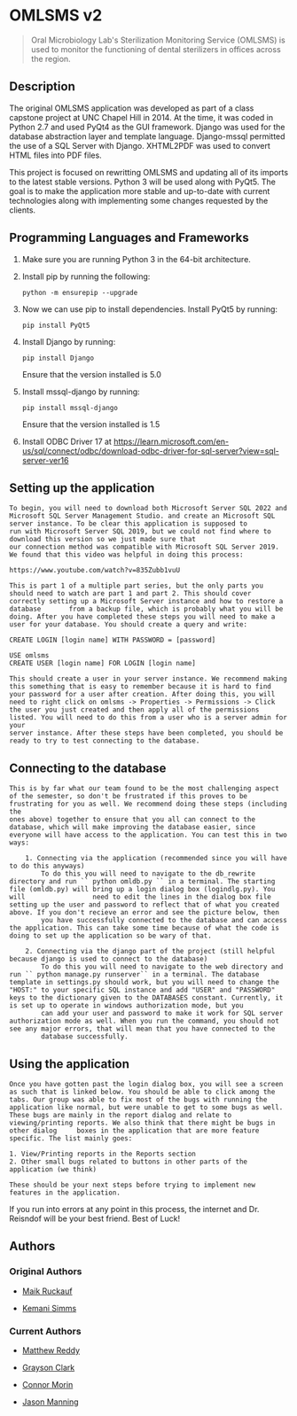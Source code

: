 # OMLSMS v2

> Oral Microbiology Lab's Sterilization Monitoring Service (OMLSMS) is used to monitor the functioning of dental sterilizers in offices across the region.

## Description

The original OMLSMS application was developed as part of a class capstone project at UNC Chapel Hill in 2014. At the time, it was coded in Python 2.7 and used PyQt4 as the GUI framework. Django was used for the database abstraction layer and template language. Django-mssql permitted the use of a SQL Server with Django. XHTML2PDF was used to convert HTML files into PDF files.

This project is focused on rewritting OMLSMS and updating all of its imports to the latest stable versions. Python 3 will be used along with PyQt5. The goal is to make the application more stable and up-to-date with current technologies along with implementing some changes requested by the clients.

## Programming Languages and Frameworks

1. Make sure you are running Python 3 in the 64-bit architecture.
2. Install pip by running the following:
    ```
    python -m ensurepip --upgrade
    ```
3. Now we can use pip to install dependencies. Install PyQt5 by running: 
    ```
    pip install PyQt5
    ```
    
4. Install Django by running: 
    ```
    pip install Django
    ```
    Ensure that the version installed is 5.0
   
6. Install mssql-django by running: 
    ```
    pip install mssql-django
    ```
   Ensure that the version installed is 1.5

7. Install ODBC Driver 17 at https://learn.microsoft.com/en-us/sql/connect/odbc/download-odbc-driver-for-sql-server?view=sql-server-ver16

## Setting up the application

    To begin, you will need to download both Microsoft Server SQL 2022 and Microsoft SQL Server Management Studio. and create an Microsoft SQL server instance. To be clear this application is supposed to 
    run with Microsoft Server SQL 2019, but we could not find where to download this version so we just made sure that 
    our connection method was compatible with Microsoft SQL Server 2019. We found that this video was helpful in doing this process:

    https://www.youtube.com/watch?v=835Zubb1vuU

    This is part 1 of a multiple part series, but the only parts you should need to watch are part 1 and part 2. This should cover correctly setting up a Microsoft Server instance and how to restore a database       from a backup file, which is probably what you will be doing. After you have completed these steps you will need to make a user for your database. You should create a query and write:

    CREATE LOGIN [login name] WITH PASSWORD = [password]

    USE omlsms
    CREATE USER [login name] FOR LOGIN [login name]

    This should create a user in your server instance. We recommend making this something that is easy to remember because it is hard to find your password for a user after creation. After doing this, you will 
    need to right click on omlsms -> Properties -> Permissions -> Click the user you just created and then apply all of the permissions listed. You will need to do this from a user who is a server admin for your 
    server instance. After these steps have been completed, you should be ready to try to test connecting to the database. 
    
## Connecting to the database

    This is by far what our team found to be the most challenging aspect of the semester, so don't be frustrated if this proves to be frustrating for you as well. We recommend doing these steps (including the 
    ones above) together to ensure that you all can connect to the database, which will make improving the database easier, since everyone will have access to the application. You can test this in two ways:
    
        1. Connecting via the application (recommended since you will have to do this anyways)
            To do this you will need to navigate to the db_rewrite directory and run `` python omldb.py `` in a terminal. The starting file (omldb.py) will bring up a login dialog box (logindlg.py). You will                 need to edit the lines in the dialog box file setting up the user and password to reflect that of what you created above. If you don't recieve an error and see the picture below, then               
            you have successfully connected to the database and can access the application. This can take some time because of what the code is doing to set up the application so be wary of that.
            
        2. Connecting via the django part of the project (still helpful because django is used to connect to the database)
            To do this you will need to navigate to the web directory and run `` python manage.py runserver`` in a terminal. The database template in settings.py should work, but you will need to change the                  "HOST:" to your specific SQL instance and add "USER" and "PASSWORD" keys to the dictionary given to the DATABASES constant. Currently, it is set up to operate in windows authorization mode, but you 
            can add your user and password to make it work for SQL server authorization mode as well. When you run the command, you should not see any major errors, that will mean that you have connected to the 
            database successfully. 
            
## Using the application

    Once you have gotten past the login dialog box, you will see a screen as such that is linked below. You should be able to click among the tabs. Our group was able to fix most of the bugs with running the     
    application like normal, but were unable to get to some bugs as well. These bugs are mainly in the report dialog and relate to viewing/printing reports. We also think that there might be bugs in other dialog     boxes in the application that are more feature specific. The list mainly goes:

    1. View/Printing reports in the Reports section
    2. Other small bugs related to buttons in other parts of the application (we think)

    These should be your next steps before trying to implement new features in the application. 

If you run into errors at any point in this process, the internet and Dr. Reisndof will be your best friend. Best of Luck!

## Authors

### Original Authors

- [Maik Ruckauf](https://github.com/MaikRuckauf)

- [Kemani Simms](https://github.com/Kasmanian)

### Current Authors

- [Matthew Reddy](https://github.com/matthewreddy)

- [Grayson Clark](https://github.com/graysonjclark1)

- [Connor Morin](https://github.com/connor2702)

- [Jason Manning](https://github.com/jasonmanning27)
